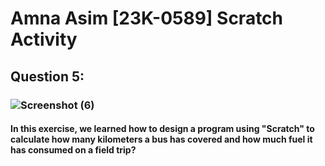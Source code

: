 # Amna Asim [23K-0589] Scratch Activity
## Question 5:
### ![Screenshot (6)](https://github.com/amnaasim24/Pf_Fall_23/assets/142867835/10024abc-23f0-4df8-97c6-126af1434221)
#### In this exercise, we learned how to design a program using "Scratch" to calculate how many kilometers a bus has covered and how much fuel it has consumed on a field trip?
